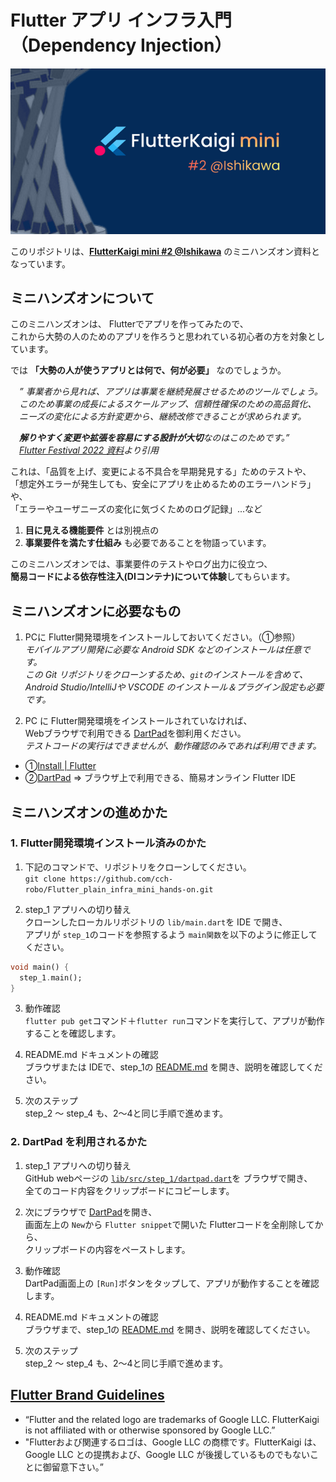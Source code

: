 # Flutter アプリ インフラ入門（Dependency Injection）

[![FlutterKaigi mini @Ishikawa logo](docs/images/FlutterKaigi_mini_ishikawa.png)](https://flutterkaigi.connpass.com/event/325469/)

このリポジトリは、**[FlutterKaigi mini #2 @Ishikawa](https://flutterkaigi.connpass.com/event/325469/)** のミニハンズオン資料となっています。


## ミニハンズオンについて
このミニハンズオンは、 Flutterでアプリを作ってみたので、  
これから大勢の人のためのアプリを作ろうと思われている初心者の方を対象としています。

では **「大勢の人が使うアプリとは何で、何が必要」** なのでしょうか。  

　_” 事業者から見れば、アプリは事業を継続発展させるためのツールでしょう。_  
　_このため事業の成長によるスケールアップ、信頼性確保のための高品質化、_  
　_ニーズの変化による方針変更から、継続改修できることが求められます。_

　_**解りやすく変更や拡張を容易にする設計が大切**なのはこのためです。”_  
　_[Flutter Festival 2022 資料](docs/pdf/GDSC-keio_Flutter_Festival_2022.pdf)より引用_

これは、「品質を上げ、変更による不具合を早期発見する」ためのテストや、  
「想定外エラーが発生しても、安全にアプリを止めるためのエラーハンドラ」や、  
「エラーやユーザニーズの変化に気づくためのログ記録」...など  
1. **目に見える機能要件** とは別視点の
2. **事業要件を満たす仕組み** も必要であることを物語っています。

このミニハンズオンでは、事業要件のテストやログ出力に役立つ、  
**簡易コードによる依存性注入(DIコンテナ)について体験**してもらいます。  


## ミニハンズオンに必要なもの
1. PCに Flutter開発環境をインストールしておいてください。（①参照）  
  _モバイルアプリ開発に必要な Android SDK などのインストールは任意です。_  
  _この Git リポジトリをクローンするため、`git`のインストールを含めて、_  
  _Android Studio/IntelliJや VSCODE のインストール＆プラグイン設定も必要です。_

2. PC に Flutter開発環境をインストールされていなければ、  
  Webブラウザで利用できる [DartPad](https://dartpad.dev/)を御利用ください。  
  _テストコードの実行はできませんが、動作確認のみであれば利用できます。_

- ①[Install | Flutter](https://docs.flutter.dev/get-started/install)
- ②[DartPad](https://dartpad.dev/) ⇒ ブラウザ上で利用できる、簡易オンライン Flutter IDE


## ミニハンズオンの進めかた

### 1. Flutter開発環境インストール済みのかた  
1. 下記のコマンドで、リポジトリをクローンしてください。  
  `git clone https://github.com/cch-robo/Flutter_plain_infra_mini_hands-on.git`  

2. step_1 アプリへの切り替え  
  クローンしたローカルリポジトリの `lib/main.dart`を IDE で開き、  
  アプリが `step_1`のコードを参照するよう `main関数`を以下のように修正してください。  
```dart
void main() {
  step_1.main();
}
```

3. 動作確認  
  `flutter pub get`コマンド＋`flutter run`コマンドを実行して、アプリが動作することを確認します。  

4. README.md ドキュメントの確認  
  ブラウザまたは IDEで、step_1の [README.md](lib/src/step_1/README.md) を開き、説明を確認してください。  

5. 次のステップ  
  step_2 〜 step_4 も、2〜4と同じ手順で進めます。


### 2. DartPad を利用されるかた
1. step_1 アプリへの切り替え  
  GitHub webページの [`lib/src/step_1/dartpad.dart`](lib/src/step_1/dartpad.dart)を ブラウザで開き、  
  全てのコード内容をクリップボードにコピーします。

2. 次にブラウザで [DartPad](https://dartpad.dev/)を開き、  
  画面左上の `New`から `Flutter snippet`で開いた Flutterコードを全削除してから、  
  クリップボードの内容をペーストします。

3. 動作確認  
   DartPad画面上の `[Run]`ボタンをタップして、アプリが動作することを確認します。

4. README.md ドキュメントの確認  
   ブラウザまで、step_1の [README.md](lib/src/step_1/README.md) を開き、説明を確認してください。  

5. 次のステップ  
   step_2 〜 step_4 も、2〜4と同じ手順で進めます。


## [Flutter Brand Guidelines](https://docs.flutter.dev/brand#community-use-exceptions)
- “Flutter and the related logo are trademarks of Google LLC. FlutterKaigi is not affiliated with or otherwise sponsored by Google LLC.”
- "Flutterおよび関連するロゴは、Google LLC の商標です。FlutterKaigi は、Google LLC との提携および、Google LLC が後援しているものでもないことに御留意下さい。”